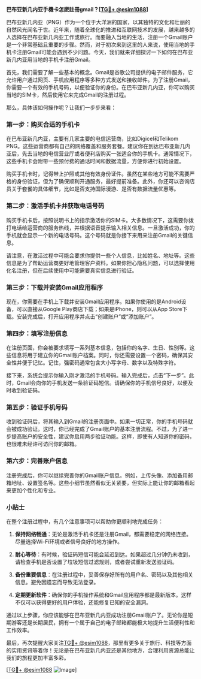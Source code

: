**巴布亚新几内亚手機卡怎麽註冊gmail？[[TG💪+ @esim1088](https://t.me/s/esim1088)]**

巴布亚新几内亚（PNG）作为一个位于大洋洲的国家，以其独特的文化和壮丽的自然风光闻名于世。近年来，随着全球化的推进和互联网技术的发展，越来越多的人选择在巴布亚新几内亚工作或旅行。而要融入当地的生活，注册一个Gmail账户是一个非常基础且重要的步骤。然而，对于初次来到这里的人来说，使用当地的手机卡注册Gmail可能会遇到不少问题。今天，我们就来详细探讨一下如何在巴布亚新几内亚用当地的手机卡注册Gmail。

首先，我们需要了解一些基本的概念。Gmail是谷歌公司提供的电子邮件服务，它允许用户通过网页、手机应用程序等多种方式发送和接收邮件。为了注册Gmail，你需要一个有效的手机号码，以便验证你的身份。在巴布亚新几内亚，你可以购买当地的SIM卡，然后使用它来完成Gmail的注册过程。

那么，具体该如何操作呢？让我们一步步来看：

### 第一步：购买合适的手机卡

在巴布亚新几内亚，主要有几家主要的电信运营商，比如Digicel和Telikom PNG。这些运营商都有自己的网络覆盖和服务套餐。建议你在到达巴布亚新几内亚后，先去当地的电信营业厅或者便利店购买一张适合你的手机卡。通常情况下，这些手机卡会附带一些预付费的通话时间和数据流量，方便你进行初始设置。

购买手机卡时，记得带上护照或其他有效身份证件。虽然在某些地方可能不需要严格的身份验证，但为了确保顺利开通服务，最好提前准备。此外，你还可以咨询店员关于套餐的具体细节，比如是否支持国际漫游、是否有数据流量优惠等。

### 第二步：激活手机卡并获取电话号码

购买手机卡后，按照说明书上的指示激活你的SIM卡。大多数情况下，这需要你拨打电话给运营商的服务热线，并根据语音提示输入相关信息。一旦激活成功，你的手机就会显示一个新的电话号码。这个号码就是你接下来用来注册Gmail的关键信息。

请注意，在激活过程中可能会要求你提供一些个人信息，比如姓名、地址等。这些信息是为了帮助运营商更好地管理客户资料。如果你担心隐私问题，可以选择使用化名注册，但在后续使用中可能需要真实信息进行验证。

### 第三步：下载并安装Gmail应用程序

现在，你需要在手机上下载并安装Gmail应用程序。如果你使用的是Android设备，可以直接从Google Play商店下载；如果是iPhone，则可以从App Store下载。安装完成后，打开应用程序并点击“创建账户”或“添加账户”。

### 第四步：填写注册信息

在注册页面，你会被要求填写一系列基本信息，包括你的名字、生日、性别等。这些信息将用于建立你的Gmail账户档案。同时，你还需要设置一个密码，确保其安全性并便于记忆。记住，强密码通常包含大小写字母、数字以及特殊字符。

接下来，系统会提示你输入刚才激活的手机号码。输入完成后，点击“下一步”。此时，Gmail会向你的手机发送一条验证码短信。请确保你的手机信号良好，以便及时收到验证码。

### 第五步：验证手机号码

收到验证码后，将其输入到Gmail的注册页面中。如果一切正常，你的手机号码就会被成功验证。这时，你已经完成了Gmail账户的基本注册流程。不过，为了进一步提高账户的安全性，建议你启用两步验证功能。这样，即使有人知道你的密码，也很难未经许可访问你的邮箱。

### 第六步：完善账户信息

注册完成后，你可以继续完善你的Gmail账户信息。例如，上传头像、添加备用邮箱地址、设置签名等。这些小细节虽然看似无关紧要，但实际上能让你的邮箱看起来更加个性化和专业。

### 小贴士

在整个注册过程中，有几个注意事项可以帮助你更顺利地完成任务：

1. **保持网络畅通**：无论是激活手机卡还是注册Gmail，都需要稳定的网络连接。尽量选择Wi-Fi环境或者信号良好的地方操作。
   
2. **耐心等待**：有时候，验证码短信可能会延迟到达。如果超过几分钟仍未收到，请检查手机是否设置了垃圾短信过滤规则，或者尝试重新发送验证码。

3. **备份重要信息**：在注册过程中，妥善保存好所有的用户名、密码以及其他相关信息。避免因遗忘而导致无法登录。

4. **定期更新软件**：确保你的手机操作系统和Gmail应用程序都是最新版本。这样不仅可以获得更好的用户体验，还能修复已知的安全漏洞。

通过以上步骤，你应该能够在巴布亚新几内亚成功注册Gmail账户了。无论你是短期游客还是长期居民，拥有一个属于自己的电子邮箱都能极大地提升生活便利性和工作效率。

最后，再次提醒大家关注[TG💪+ @esim1088](https://t.me/s/esim1088)，那里有更多关于旅行、科技等方面的实用资讯等着你！无论是在巴布亚新几内亚还是其他地方，合理利用资源总能让我们的旅程更加丰富多彩。

[[TG💪+ @esim1088](https://t.me/s/esim1088) ![Image](https://i.postimg.cc/4NQfJmqS/Snipaste-2025-05-13-00-14-12.png)]